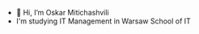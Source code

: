 - 👋 Hi, I’m Oskar Mitichashvili
- I'm studying IT Management in Warsaw School of IT

<!---
Mitichas/Mitichas is a ✨ special ✨ repository because its `README.md` (this file) appears on your GitHub profile.
You can click the Preview link to take a look at your changes.
--->
